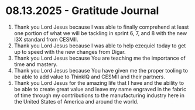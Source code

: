 # 08.13.2025 - Gratitude Journal

1. Thank you Lord Jesus because I was able to finally comprehend at least one portion of what we will be tackling in sprint 6, 7, and 8 with the new I3X standard from CESMII.
2. Thank you Lord Jesus because I was able to help ezequiel today to get up to speed with the new changes from Digar.
3. Thank you Lord Jesus because You are teaching me the importance of time and mastery.
4. Thank you Lord Jesus because You have given me the proper tooling to be able to add value to ThinkIQ and CESMII and their partners.
5. Thank you Lord Jesus for the amazing life that I have and the ability to be able to create great value and leave my name engraved in the fabric of time through my contributions to the manufacturing industry here in the United States of America and around the world.
